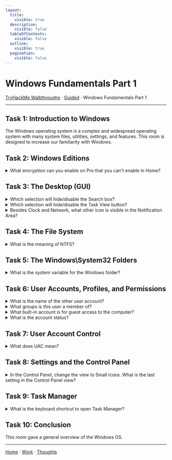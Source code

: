 ```yaml
---
layout:
  title:
    visible: true
  description:
    visible: false
  tableOfContents:
    visible: false
  outline:
    visible: true
  pagination:
    visible: false
---
```


# Windows Fundamentals Part 1

[TryHackMe Walkthroughs](./) ⋅ [Guided](../) ⋅ Windows Fundamentals Part 1

***

## Task 1: Introduction to Windows

The Windows operating system is a complex and widespread operating system with many system files, utilities, settings, and features. This room is designed to increase our familiarity with Windows.

## Task 2: Windows Editions

<details>

<summary>What encryption can you enable on Pro that you can't enable in Home?</summary>

BitLocker

</details>

## Task 3: The Desktop (GUI)

<details>

<summary>Which selection will hide/disable the Search box?</summary>

Hidden

</details>

<details>

<summary>Which selection will hide/disable the Task View button?</summary>

Show Task View button

</details>

<details>

<summary>Besides Clock and Network, what other icon is visible in the Notification Area?</summary>

Action Center

</details>

## Task 4: The File System

<details>

<summary>What is the meaning of NTFS?</summary>

New Technology File System

</details>

## Task 5: The Windows\System32 Folders

<details>

<summary>What is the system variable for the Windows folder?</summary>

%windir%

</details>

## Task 6: User Accounts, Profiles, and Permissions

<details>

<summary>What is the name of the other user account?</summary>

tryhackmebilly

Check Local User and Group Management too see all accounts.

</details>

<details>

<summary>What groups is this user a member of?</summary>

Remote Desktop Users, Users

</details>

<details>

<summary>What built-in account is for guest access to the computer?</summary>

Guest

</details>

<details>

<summary>What is the account status?</summary>

Account is disabled

</details>

## Task 7: User Account Control

<details>

<summary>What does UAC mean?</summary>

User Account Control

</details>

## Task 8: Settings and the Control Panel&#x20;

<details>

<summary>In the Control Panel, change the view to Small icons. What is the last setting in the Control Panel view?</summary>

Windows Defender Firewall

</details>

## Task 9: Task Manager

<details>

<summary>What is the keyboard shortcut to open Task Manager?</summary>

Ctrl+Shift+Esc

</details>

## Task 10: Conclusion

This room gave a general overview of the Windows OS.

***

[Home](https://app.gitbook.com/o/0kO27okC5uVB9ALX3rho/s/036xtfEIzcEdGegONXWM/) ⋅ [Work](https://app.gitbook.com/o/0kO27okC5uVB9ALX3rho/s/WaFS755Q4sf02CxLcghQ/) ⋅ [Thoughts](https://app.gitbook.com/o/0kO27okC5uVB9ALX3rho/s/s4QQPMntQ25hmJToKSOu/)
